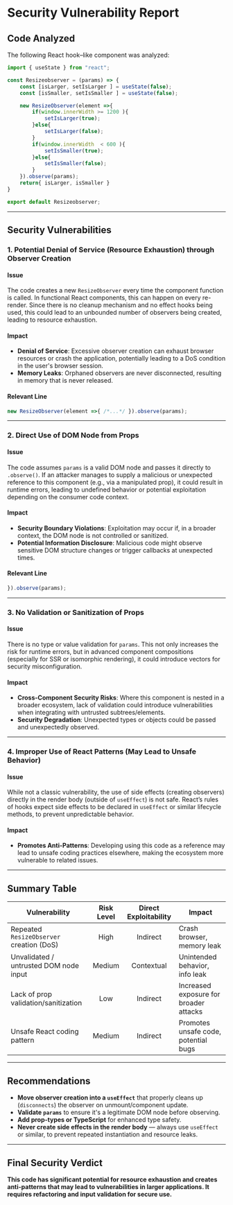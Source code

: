 # Security Vulnerability Report

## Code Analyzed

The following React hook–like component was analyzed:

```javascript
import { useState } from "react";

const Resizeobserver = (params) => {
    const [isLarger, setIsLarger ] = useState(false);
    const [isSmaller, setIsSmaller ] = useState(false);

    new ResizeObserver(element =>{
        if(window.innerWidth >= 1200 ){
            setIsLarger(true);
        }else{
            setIsLarger(false);
        }
        if(window.innerWidth  < 600 ){
            setIsSmaller(true);
        }else{
            setIsSmaller(false);
        }
    }).observe(params);
    return{ isLarger, isSmaller }
}

export default Resizeobserver;
```

---

## Security Vulnerabilities

### 1. **Potential Denial of Service (Resource Exhaustion) through Observer Creation**

#### **Issue**
The code creates a new `ResizeObserver` every time the component function is called. In functional React components, this can happen on every re-render. Since there is no cleanup mechanism and no effect hooks being used, this could lead to an unbounded number of observers being created, leading to resource exhaustion.

#### **Impact**
- **Denial of Service**: Excessive observer creation can exhaust browser resources or crash the application, potentially leading to a DoS condition in the user's browser session.
- **Memory Leaks**: Orphaned observers are never disconnected, resulting in memory that is never released.

#### **Relevant Line**
```javascript
new ResizeObserver(element =>{ /*...*/ }).observe(params);
```

---

### 2. **Direct Use of DOM Node from Props**

#### **Issue**
The code assumes `params` is a valid DOM node and passes it directly to `.observe()`. If an attacker manages to supply a malicious or unexpected reference to this component (e.g., via a manipulated prop), it could result in runtime errors, leading to undefined behavior or potential exploitation depending on the consumer code context.

#### **Impact**
- **Security Boundary Violations**: Exploitation may occur if, in a broader context, the DOM node is not controlled or sanitized.
- **Potential Information Disclosure**: Malicious code might observe sensitive DOM structure changes or trigger callbacks at unexpected times.

#### **Relevant Line**
```javascript
}).observe(params);
```

---

### 3. **No Validation or Sanitization of Props**

#### **Issue**
There is no type or value validation for `params`. This not only increases the risk for runtime errors, but in advanced component compositions (especially for SSR or isomorphic rendering), it could introduce vectors for security misconfiguration.

#### **Impact**
- **Cross-Component Security Risks**: Where this component is nested in a broader ecosystem, lack of validation could introduce vulnerabilities when integrating with untrusted subtrees/elements.
- **Security Degradation**: Unexpected types or objects could be passed and unexpectedly observed.

---

### 4. **Improper Use of React Patterns (May Lead to Unsafe Behavior)**

#### **Issue**
While not a classic vulnerability, the use of side effects (creating observers) directly in the render body (outside of `useEffect`) is not safe. React’s rules of hooks expect side effects to be declared in `useEffect` or similar lifecycle methods, to prevent unpredictable behavior.

#### **Impact**
- **Promotes Anti-Patterns**: Developing using this code as a reference may lead to unsafe coding practices elsewhere, making the ecosystem more vulnerable to related issues.

---

## Summary Table

| Vulnerability                                    | Risk Level | Direct Exploitability | Impact                       |
|--------------------------------------------------|:----------:|:---------------------:|------------------------------|
| Repeated `ResizeObserver` creation (DoS)         | High       | Indirect              | Crash browser, memory leak   |
| Unvalidated / untrusted DOM node input           | Medium     | Contextual            | Unintended behavior, info leak |
| Lack of prop validation/sanitization             | Low        | Indirect              | Increased exposure for broader attacks |
| Unsafe React coding pattern                      | Medium     | Indirect              | Promotes unsafe code, potential bugs   |

---

## Recommendations

- **Move observer creation into a `useEffect`** that properly cleans up (`disconnects`) the observer on unmount/component update.
- **Validate `params`** to ensure it's a legitimate DOM node before observing.
- **Add prop-types or TypeScript** for enhanced type safety.
- **Never create side effects in the render body** — always use `useEffect` or similar, to prevent repeated instantiation and resource leaks.

---

## Final Security Verdict

**This code has significant potential for resource exhaustion and creates anti-patterns that may lead to vulnerabilities in larger applications. It requires refactoring and input validation for secure use.**